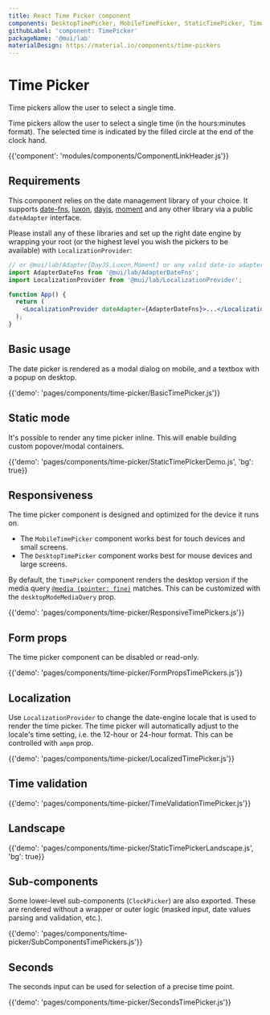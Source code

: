 ```yaml
---
title: React Time Picker component
components: DesktopTimePicker, MobileTimePicker, StaticTimePicker, TimePicker, ClockPicker
githubLabel: 'component: TimePicker'
packageName: '@mui/lab'
materialDesign: https://material.io/components/time-pickers
---
```


# Time Picker

<p class='description'>Time pickers allow the user to select a single time.</p>

Time pickers allow the user to select a single time (in the hours:minutes format).
The selected time is indicated by the filled circle at the end of the clock hand.

{{'component': 'modules/components/ComponentLinkHeader.js'}}

## Requirements

This component relies on the date management library of your choice. It supports [date-fns](https://date-fns.org/), [luxon](https://moment.github.io/luxon/), [dayjs](https://github.com/iamkun/dayjs), [moment](https://momentjs.com/) and any other library via a public `dateAdapter` interface.

Please install any of these libraries and set up the right date engine by wrapping your root (or the highest level you wish the pickers to be available) with `LocalizationProvider`:

```jsx
// or @mui/lab/Adapter{DayJS,Luxon,Moment} or any valid date-io adapter
import AdapterDateFns from '@mui/lab/AdapterDateFns';
import LocalizationProvider from '@mui/lab/LocalizationProvider';

function App() {
  return (
    <LocalizationProvider dateAdapter={AdapterDateFns}>...</LocalizationProvider>
  );
}
```

## Basic usage

The date picker is rendered as a modal dialog on mobile, and a textbox with a popup on desktop.

{{'demo': 'pages/components/time-picker/BasicTimePicker.js'}}

## Static mode

It's possible to render any time picker inline. This will enable building custom popover/modal containers.

{{'demo': 'pages/components/time-picker/StaticTimePickerDemo.js', 'bg': true}}

## Responsiveness

The time picker component is designed and optimized for the device it runs on.

- The `MobileTimePicker` component works best for touch devices and small screens.
- The `DesktopTimePicker` component works best for mouse devices and large screens.

By default, the `TimePicker` component renders the desktop version if the media query [`@media (pointer: fine)`](https://developer.mozilla.org/en-US/docs/Web/CSS/@media/pointer) matches.
This can be customized with the `desktopModeMediaQuery` prop.

{{'demo': 'pages/components/time-picker/ResponsiveTimePickers.js'}}

## Form props

The time picker component can be disabled or read-only.

{{'demo': 'pages/components/time-picker/FormPropsTimePickers.js'}}

## Localization

Use `LocalizationProvider` to change the date-engine locale that is used to render the time picker.
The time picker will automatically adjust to the locale's time setting, i.e. the 12-hour or 24-hour format. This can be controlled with `ampm` prop.

{{'demo': 'pages/components/time-picker/LocalizedTimePicker.js'}}

## Time validation

{{'demo': 'pages/components/time-picker/TimeValidationTimePicker.js'}}

## Landscape

{{'demo': 'pages/components/time-picker/StaticTimePickerLandscape.js', 'bg': true}}

## Sub-components

Some lower-level sub-components (`ClockPicker`) are also exported. These are rendered without a wrapper or outer logic (masked input, date values parsing and validation, etc.).

{{'demo': 'pages/components/time-picker/SubComponentsTimePickers.js'}}

## Seconds

The seconds input can be used for selection of a precise time point.

{{'demo': 'pages/components/time-picker/SecondsTimePicker.js'}}
